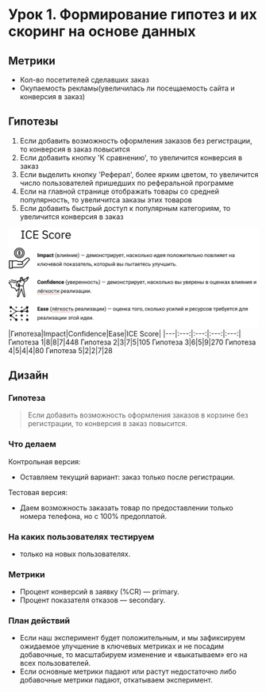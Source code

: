 # Урок 1. Формирование гипотез и их скоринг на основе данных

## Метрики

- Кол-во посетителей сделавших заказ  
- Окупаемость рекламы(увеличилась ли посещаемость сайта и конверсия в заказ)

## Гипотезы

1. Если добавить возможность оформления заказов без регистрации, то конверсия в заказ повысится  
2. Если добавить кнопку 'К сравнению', то увеличится конверсия в заказ  
3. Если выделить кнопку 'Реферал', более ярким цветом, то увеличится число пользователей пришедших по реферальной программе  
4. Если на главной странице отображать товары со средней популярность, то увеличитса заказы этих товаров  
5. Если добавить быстрый доступ к популярным категориям, то увеличится конверсия в заказ

![Hint](Hint.png)
|Гипотеза|Impact|Confidence|Ease|ICE Score|
|---|:---:|:---:|:---:|:---:|
Гипотеза 1|8|8|7|448
Гипотеза 2|3|7|5|105
Гипотеза 3|6|5|9|270
Гипотеза 4|5|4|4|80
Гипотеза 5|2|2|7|28

## Дизайн

### Гипотеза

> Если добавить возможность оформления заказов в корзине без регистрации, то конверсия в заказ повысится.

### Что делаем

Контрольная версия:

- Оставляем текущий вариант: заказ только после регистрации.  

Тестовая версия:

- Даем возможность заказать товар по предоставлении только номера телефона, но с 100% предоплатой.

### На каких пользователях тестируем

- только на новых пользователях.

### Метрики

- Процент конверсий в заявку (%CR) — primary.  
- Процент показателя отказов — secondary.

### План действий

- Если наш эксперимент будет положительным, и мы зафиксируем ожидаемое улучшение в ключевых метриках и не посадим добавочные, то масштабируем изменение и «выкатываем» его на всех пользователей.  
- Если основные метрики падают или растут недостаточно либо добавочные метрики падают, откатываем эксперимент.
